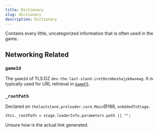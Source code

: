 ```yaml
---
title: Dictionary
slug: dictionary
description: Dictionary
---
```


Contains every little, uncategorized information that is often used in the game.

## Networking Related

### `gameId`

The `gameId` of TLS:DZ `dev-the-last-stand-iret8ormbeshajyk6woewg`. It is typically used for URL retrieval in [`GameFS`](/playerio/gamefs).

### `_rootPath`

Declared on `thelaststand.preloader.core.Main`@188, `onAddedToStage`.

```
this._rootPath = stage.loaderInfo.parameters.path || "";
```

Unsure how is the actual link generated.
